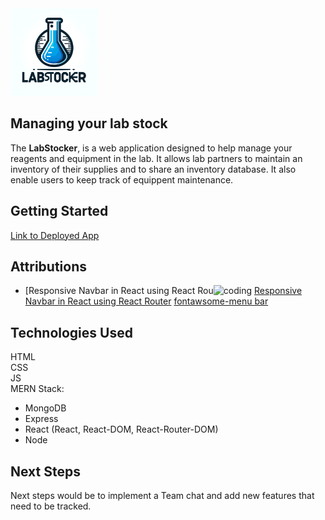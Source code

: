 <img src="./public/logolS.jpg" alt="coding" width="140"/>

 ## Managing your lab stock

The **LabStocker**, is a web application designed to help manage your reagents and equipment in the lab. It allows lab partners to maintain an inventory of their supplies and to share an inventory database. It also enable users to keep track of equippent maintenance. 

## Getting Started  
[Link to Deployed App](<https://labstocker.netlify.app/>)

## Attributions  
- [Responsive Navbar in React using React Rou<img src="./public/images/notebookpic.png" alt="coding" width="200"/>
[Responsive Navbar in React using React Router](https://www.youtube.com/watch?v=17l6AOc8s10)
[fontawsome-menu bar](https://fontawesome.com/v4/icons/)

## Technologies Used  
HTML  
CSS  
JS  
MERN Stack:
- MongoDB
- Express
- React (React, React-DOM, React-Router-DOM)
- Node

## Next Steps  

Next steps would be to implement a Team chat and
add new features that need to be tracked.
